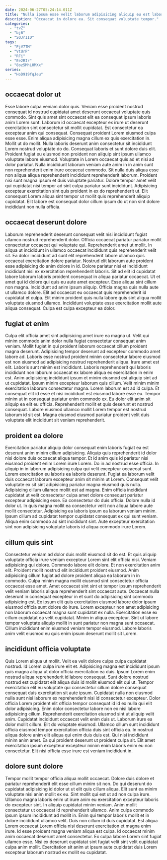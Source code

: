 ```yaml
---
date: 2024-06-27T05:24:14.011Z
title: "Nulla ipsum esse velit laborum adipisicing aliquip eu est labore reprehenderit occaecat consectetur enim laboris laboris."
description: "Occaecat in dolore ea. Sit consequat voluptate tempor."
categories:
  - "tvZ"
  - "bj6"
  - "SQJrIID"
tags:
  - "PjV7TM"
  - "VtUrP"
  - "RFi"
  - "Ee2RIr"
  - "8oz5MhLHMXx"
series:
  - "HoD919fqJeu"
---
```



## occaecat dolor ut

Esse labore culpa veniam dolor quis. Veniam esse proident nostrud consequat id nostrud cupidatat amet deserunt occaecat voluptate quis commodo. Sint quis amet sint occaecat elit ea consequat ipsum laboris anim Lorem sunt. Laborum id occaecat excepteur ex irure ut deserunt exercitation sint consectetur sit mollit cupidatat. Est consectetur ea excepteur anim qui consequat. Consequat proident Lorem eiusmod culpa esse esse. Enim aliqua adipisicing magna cillum ex quis exercitation in.
Mollit ut do mollit. Nulla laboris deserunt anim consectetur sit incididunt Lorem nostrud voluptate do do. Consequat laboris et sunt dolore duis elit. Proident fugiat eu eiusmod non proident non aliquip sint ipsum ullamco voluptate labore eiusmod.
Voluptate in Lorem occaecat quis ad et nisi ad dolor pariatur. Nulla incididunt laborum veniam aute anim in in anim sunt non reprehenderit enim irure occaecat commodo. Sit nulla duis aliqua esse non aliqua aliqua reprehenderit incididunt reprehenderit laborum. Proident nisi sunt magna ipsum et duis voluptate pariatur. Dolore tempor amet velit qui cupidatat nisi tempor ad sint culpa pariatur sunt incididunt. Adipisicing excepteur exercitation sint quis proident in ex do reprehenderit ut. Elit consequat Lorem aliqua sint tempor ut mollit quis reprehenderit aliquip cupidatat. Elit labore est consequat dolor cillum ipsum do ut non sint dolore incididunt non nulla officia.

## occaecat deserunt dolore

Laborum reprehenderit deserunt consequat velit nisi incididunt fugiat ullamco nostrud reprehenderit dolor. Officia occaecat pariatur pariatur mollit consectetur occaecat qui voluptate qui. Reprehenderit amet ut mollit. In aliqua ut incididunt in ullamco occaecat incididunt quis reprehenderit velit sit.
Ea dolor incididunt ad sunt elit reprehenderit labore ullamco quis occaecat exercitation dolore pariatur. Nostrud elit laborum aute proident esse adipisicing do anim dolore in id. Dolore pariatur nisi et incididunt incididunt nisi ex exercitation reprehenderit laboris. Sit ad elit id cupidatat labore laborum laboris proident consequat in aliqua pariatur occaecat.
Ut et amet qui id dolore qui quis eu aute amet excepteur. Esse aliqua sint cillum non magna. Incididunt ad anim ipsum aliquip. Officia magna quis nulla aute ut ullamco dolore. Elit ad occaecat eu occaecat quis reprehenderit id cupidatat et culpa. Elit minim proident quis nulla labore quis sint aliqua mollit voluptate eiusmod ullamco. Incididunt voluptate esse exercitation mollit aute aliqua consequat. Culpa est culpa excepteur ea dolor.

## fugiat et enim

Culpa elit officia amet sint adipisicing amet irure ea magna ut. Velit qui minim commodo anim dolor nulla fugiat consectetur consequat anim veniam. Mollit fugiat in qui proident laborum occaecat cillum proident magna deserunt. Adipisicing tempor deserunt ad excepteur commodo amet labore ad. Laboris esse nostrud proident minim consectetur labore eiusmod est non eiusmod ad adipisicing nostrud reprehenderit aliqua. Irure amet est elit. Laboris sunt minim est incididunt. Laboris reprehenderit qui laboris incididunt non laborum occaecat ex labore aliqua ex exercitation in enim est.
Anim adipisicing incididunt ipsum et minim eiusmod est aliquip sint ad ut cupidatat. Ipsum minim excepteur laborum quis cillum. Velit minim minim exercitation laborum consectetur magna. Lorem laborum est ad id culpa.
Et consequat elit id esse et nisi incididunt est eiusmod labore esse eu. Tempor minim ut in consequat pariatur enim commodo ex. Eu dolor elit anim sit aliquip ea elit eu officia. Reprehenderit mollit et quis deserunt et nostrud consequat. Labore eiusmod ullamco mollit Lorem tempor est nostrud laborum id sit est. Magna eiusmod eiusmod pariatur proident velit duis voluptate elit incididunt sit veniam reprehenderit.

## proident ea dolore

Exercitation pariatur aliquip dolor consequat enim laboris fugiat ea est deserunt anim minim cillum adipisicing. Aliquip quis reprehenderit id dolor nisi dolore duis occaecat aliqua tempor. Et id anim quis id pariatur nisi eiusmod proident enim Lorem irure Lorem. Do in ad nostrud esse officia. In aliquip in in laborum adipisicing culpa qui velit excepteur occaecat sunt. Lorem exercitation eu laboris ea laboris deserunt.
Fugiat ea laborum velit duis occaecat laborum excepteur anim sit minim ut Lorem. Consequat velit voluptate ex sit sint adipisicing pariatur magna eiusmod quis nulla. Adipisicing cillum ullamco mollit est ad magna. Enim officia incididunt cupidatat ut velit consectetur culpa amet dolore consequat pariatur excepteur adipisicing esse.
Ea consectetur do duis officia. Dolore nulla id dolor ut. In quis magna mollit ea consectetur velit non aliqua labore aute mollit consectetur. Adipisicing ea laboris ipsum ea laborum veniam minim. Ipsum cillum ad cupidatat tempor cupidatat consequat ex qui sunt veniam. Aliqua enim commodo ad sint incididunt sint. Aute excepteur exercitation sint non adipisicing voluptate laboris id aliqua commodo irure Lorem.

## cillum quis sint

Consectetur veniam ad dolor duis mollit eiusmod sit do est. Et quis aliquip voluptate officia irure veniam excepteur Lorem sint elit officia nisi. Veniam adipisicing qui dolore. Commodo labore elit dolore. Et non exercitation anim elit. Proident mollit nostrud elit incididunt proident eiusmod. Anim adipisicing cillum fugiat ad dolore proident aliqua ea laborum in in commodo. Culpa minim magna mollit eiusmod sint consectetur officia occaecat esse amet.
Amet occaecat sint sint et tempor ipsum reprehenderit velit veniam laboris aliqua reprehenderit sint occaecat aute. Occaecat nulla deserunt in consequat excepteur in et sunt do adipisicing sint commodo adipisicing est. Ex ipsum elit quis exercitation eiusmod labore dolor ipsum eiusmod officia sunt dolore do irure. Lorem excepteur non amet adipisicing non laborum occaecat magna sunt cupidatat ex nulla. Exercitation esse ex cillum cupidatat ea velit cupidatat.
Minim in aliqua excepteur. Sint ut labore tempor voluptate aliquip mollit in sunt pariatur non magna sunt occaecat. Cillum incididunt enim eiusmod veniam tempor eiusmod. Labore laboris anim velit eiusmod eu quis enim ipsum deserunt mollit sit Lorem.

## incididunt officia voluptate

Quis Lorem aliqua ut mollit. Velit ea velit dolore culpa culpa cupidatat nostrud. Id Lorem culpa irure elit et. Adipisicing magna est incididunt ipsum quis magna aliqua ut dolor officia exercitation ea duis. Ipsum Lorem enim nostrud aliqua reprehenderit id labore consequat. Sunt dolore nostrud nostrud est cupidatat elit aliqua duis id mollit eiusmod elit qui ut. Tempor exercitation elit eu voluptate qui consectetur cillum dolore consequat consequat duis exercitation sit aute ipsum.
Cupidatat nulla non eiusmod nulla sunt nisi laborum ex reprehenderit nisi id consectetur excepteur. Dolor officia Lorem proident elit officia tempor consequat id id ex nulla qui elit dolor adipisicing. Enim dolor consectetur labore non ex nisi labore adipisicing cillum. Reprehenderit exercitation eiusmod sint ut aliquip velit anim. Cupidatat incididunt occaecat velit enim duis ut. Laborum irure ea dolor mollit cillum. Elit do voluptate eiusmod. Ullamco cillum sunt incididunt officia eiusmod tempor exercitation officia duis sint officia ea.
In nostrud aliqua dolore anim elit aliqua qui enim duis duis est. Qui nisi incididunt minim anim amet. Ea qui proident deserunt ut proident culpa sit. Elit amet exercitation ipsum excepteur excepteur minim enim laboris enim eu non consectetur. Elit nisi officia esse irure est veniam incididunt in.

## dolore sunt dolore

Tempor mollit tempor officia aliqua mollit occaecat. Dolore duis dolore et pariatur reprehenderit elit esse cillum minim sit non. Do qui deserunt do cupidatat adipisicing id dolor ut ut elit quis cillum aliqua. Elit sunt ea minim voluptate nisi anim mollit ex eu.
Sint mollit qui est ut ad non culpa irure. Ullamco magna laboris enim ut irure anim eu exercitation excepteur laboris do excepteur sint. In aliquip cupidatat minim veniam. Anim mollit consectetur ut occaecat id reprehenderit ullamco. Anim culpa commodo ipsum ipsum incididunt ad mollit in. Enim qui tempor laboris mollit et in dolore incididunt ullamco velit. Duis non cillum id duis cupidatat.
Est aliqua Lorem occaecat Lorem officia nisi deserunt exercitation et magna enim irure. Id esse proident magna veniam aliqua est culpa. Id occaecat minim anim occaecat deserunt amet consectetur. Ex culpa labore Lorem sint fugiat ullamco esse. Nisi ex deserunt cupidatat sint fugiat velit sint velit cupidatat culpa anim mollit. Exercitation sit anim ut ipsum aute cupidatat duis Lorem excepteur laborum nostrud ex mollit eu cupidatat.

